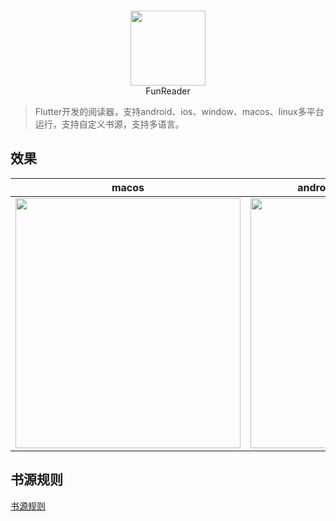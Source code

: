 
<p align="center">
    <br>
    <img src="https://github.com/gstory0404/fun_reader/blob/master/assets/images/logo.png" width="120"/>
    <br>
    FunReader
<p>

> Flutter开发的阅读器，支持android、ios、window、macos、linux多平台运行，支持自定义书源，支持多语言。

## 效果

|  macos   | android  |
|  ----  | ----  |
| <img src="https://github.com/gstory0404/fun_reader/blob/master/file/macos.gif" width="360px" height="400px"/>   | <img src="https://github.com/gstory0404/fun_reader/blob/master/file/phone.gif" width="210px" height="400px"/> |


## 书源规则
 
[书源规则](https://github.com/gstory0404/fun_reader/blob/master/rule.md)






